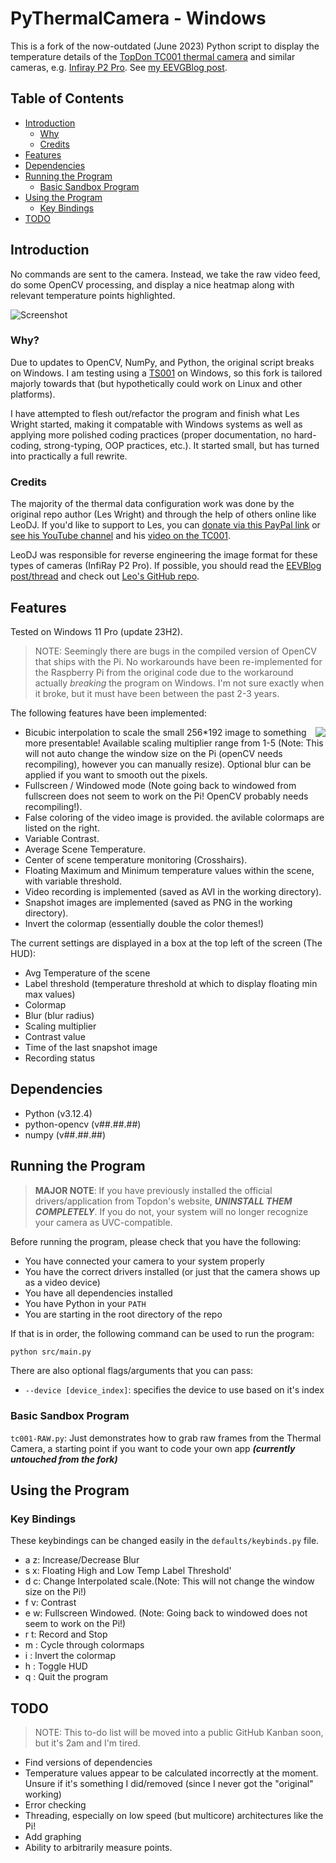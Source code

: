 # PyThermalCamera - Windows
This is a fork of the now-outdated (June 2023) Python script to display the temperature details of the [TopDon TC001 thermal camera](https://www.topdon.com/products/tc001) and similar cameras, e.g. [Infiray P2 Pro](https://www.xinfrared.com/products/infiray_p2_pro_thermal_camera). See [my EEVGBlog post](https://www.eevblog.com/forum/thermal-imaging/infiray-and-their-p2-pro-discussion/msg5787923/#msg5787923).

## Table of Contents
- [Introduction](#introduction)
    - [Why](#why)
    - [Credits](#credits)
- [Features](#features)
- [Dependencies](#dependencies)
- [Running the Program](#running-the-program)
    - [Basic Sandbox Program](#basic-sandbox-program)
- [Using the Program](#using-the-program)
    - [Key Bindings](#key-bindings)
- [TODO](#todo)

## Introduction
No commands are sent to the camera. Instead, we take the raw video feed, do some OpenCV processing, and display a nice heatmap along with relevant temperature points highlighted.

![Screenshot](media/TC00120230701-131032.png)

### Why?
Due to updates to OpenCV, NumPy, and Python, the original script breaks on Windows. I am testing using a [TS001](https://www.topdon.com/products/ts001) on Windows, so this fork is tailored majorly towards that (but hypothetically could work on Linux and other platforms).

I have attempted to flesh out/refactor the program and finish what Les Wright started, making it compatable with Windows systems as well as applying more polished coding practices (proper documentation, no hard-coding, strong-typing, OOP practices, etc.). It started small, but has turned into practically a full rewrite.

### Credits
The majority of the thermal data configuration work was done by the original repo author (Les Wright) and through the help of others online like LeoDJ. If you'd like to support to Les, you can [donate via this PayPal link](https://paypal.me/leslaboratory?locale.x=en_GB) or [see his YouTube channel](https://www.youtube.com/leslaboratory) and his [video on the TC001](https://youtu.be/PiVwZoQ8_jQ).

LeoDJ was responsible for reverse engineering the image format for these types of cameras (InfiRay P2 Pro). If possible, you should read the [EEVBlog post/thread](https://www.eevblog.com/forum/thermal-imaging/infiray-and-their-p2-pro-discussion/200/) and check out [Leo's GitHub repo](https://github.com/LeoDJ/P2Pro-Viewer).

## Features
Tested on Windows 11 Pro (update 23H2). 

> NOTE: Seemingly there are bugs in the compiled version of OpenCV that ships with the Pi. No workarounds have been re-implemented for the Raspberry Pi from the original code due to the workaround actually *breaking* the program on Windows. I'm not sure exactly when it broke, but it must have been between the past 2-3 years.

The following features have been implemented:

<img align="right" src="media/colormaps.png">

- Bicubic interpolation to scale the small 256*192 image to something more presentable! Available scaling multiplier range from 1-5 (Note: This will not auto change the window size on the Pi (openCV needs recompiling), however you can manually resize). Optional blur can be applied if you want to smooth out the pixels. 
- Fullscreen / Windowed mode (Note going back to windowed  from fullscreen does not seem to work on the Pi! OpenCV probably needs recompiling!).
- False coloring of the video image is provided. the avilable colormaps are listed on the right.
- Variable Contrast.
- Average Scene Temperature.
- Center of scene temperature monitoring (Crosshairs).
- Floating Maximum and Minimum temperature values within the scene, with variable threshold.
- Video recording is implemented (saved as AVI in the working directory).
- Snapshot images are implemented (saved as PNG in the working directory).
- Invert the colormap (essentially double the color themes!)

The current settings are displayed in a box at the top left of the screen (The HUD):

- Avg Temperature of the scene
- Label threshold (temperature threshold at which to display floating min max values)
- Colormap
- Blur (blur radius)
- Scaling multiplier
- Contrast value
- Time of the last snapshot image
- Recording status

## Dependencies
- Python (v3.12.4)
- python-opencv (v##.##.##)
- numpy (v##.##.##)

## Running the Program
> **MAJOR NOTE**: If you have previously installed the official drivers/application from Topdon's website, ***UNINSTALL THEM COMPLETELY***. If you do not, your system will no longer recognize your camera as UVC-compatible.

Before running the program, please check that you have the following:
- You have connected your camera to your system properly
- You have the correct drivers installed (or just that the camera shows up as a video device)
- You have all dependencies installed
- You have Python in your `PATH`
- You are starting in the root directory of the repo

If that is in order, the following command can be used to run the program:

```bash
python src/main.py
```

There are also optional flags/arguments that you can pass:
- `--device [device_index]`: specifies the device to use based on it's index

### Basic Sandbox Program
`tc001-RAW.py`: Just demonstrates how to grab raw frames from the Thermal Camera, a starting point if you want to code your own app ***(currently untouched from the fork)***

## Using the Program
### Key Bindings
These keybindings can be changed easily in the `defaults/keybinds.py` file.
- a z: Increase/Decrease Blur
- s x: Floating High and Low Temp Label Threshold'
- d c: Change Interpolated scale.(Note: This will not change the window size on the Pi!)
- f v: Contrast
- e w: Fullscreen Windowed. (Note: Going back to windowed does not seem to work on the Pi!)
- r t: Record and Stop
- m : Cycle through colormaps
- i : Invert the colormap
- h : Toggle HUD
- q : Quit the program

## TODO 
> NOTE: This to-do list will be moved into a public GitHub Kanban soon, but it's 2am and I'm tired.

- Find versions of dependencies 
- Temperature values appear to be calculated incorrectly at the moment. Unsure if it's something I did/removed (since I never got the "original" working)
- Error checking
- Threading, especially on low speed (but multicore) architectures like the Pi!
- Add graphing
- Ability to arbitrarily measure points.
